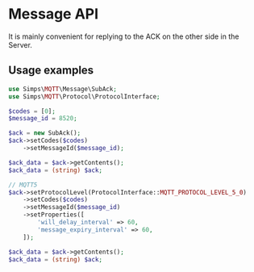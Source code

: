 # Message API

It is mainly convenient for replying to the ACK on the other side in the Server.

## Usage examples

```php
use Simps\MQTT\Message\SubAck;
use Simps\MQTT\Protocol\ProtocolInterface;

$codes = [0];
$message_id = 8520;

$ack = new SubAck();
$ack->setCodes($codes)
    ->setMessageId($message_id);

$ack_data = $ack->getContents();
$ack_data = (string) $ack;

// MQTT5
$ack->setProtocolLevel(ProtocolInterface::MQTT_PROTOCOL_LEVEL_5_0)
    ->setCodes($codes)
    ->setMessageId($message_id)
    ->setProperties([
        'will_delay_interval' => 60,
        'message_expiry_interval' => 60,
    ]);

$ack_data = $ack->getContents();
$ack_data = (string) $ack;
```
